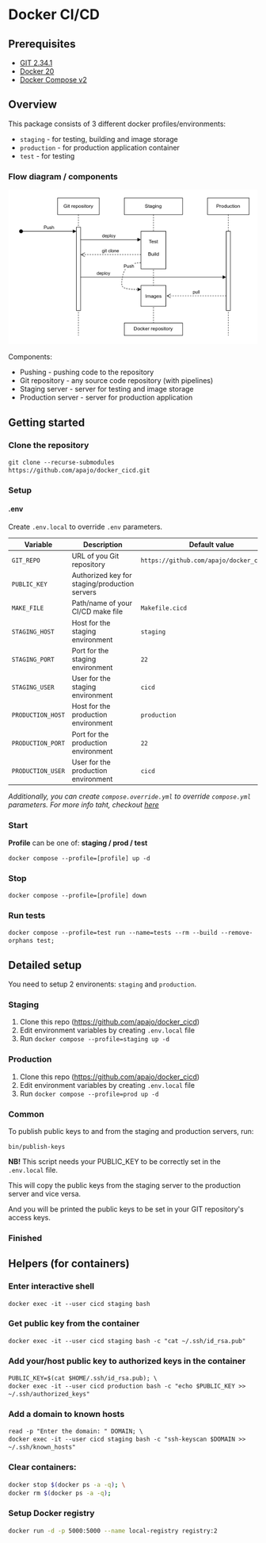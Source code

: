 # Docker CI/CD


## Prerequisites

- [GIT 2.34.1](https://git-scm.com/)
- [Docker 20](https://www.docker.com/)
- [Docker Compose v2](https://www.docker.com/)

## Overview

This package consists of 3 different docker profiles/environments:
* `staging` - for testing, building and image storage
* `production` - for production application container
* `test` - for testing

### Flow diagram / components

![Project Logo](./docs/pipeline.png)

Components:

* Pushing - pushing code to the repository
* Git repository - any source code repository (with pipelines)
* Staging server - server for testing and image storage
* Production server - server for production application


## Getting started

### Clone the repository

```shell
git clone --recurse-submodules https://github.com/apajo/docker_cicd.git
```

### Setup

#### .env

Create `.env.local` to override `.env` parameters.


| Variable           | Description                                   | Default value                              |
|--------------------|-----------------------------------------------|--------------------------------------------|
| `GIT_REPO`         | URL of you Git repository                     | `https://github.com/apajo/docker_cicd.git` |
| `PUBLIC_KEY`       | Authorized key for staging/production servers |                                            |
| `MAKE_FILE`        | Path/name of your CI/CD make file             | `Makefile.cicd`                            |
| `STAGING_HOST`     | Host for the staging environment              | `staging`                                  |
| `STAGING_PORT`     | Port for the staging environment              | `22`                                       |
| `STAGING_USER`     | User for the staging environment              | `cicd`                                     |
| `PRODUCTION_HOST`  | Host for the production environment           | `production`                               |
| `PRODUCTION_PORT`  | Port for the production environment           | `22`                                       |
| `PRODUCTION_USER`  | User for the production environment           | `cicd`                                     |


_Additionally, you can create `compose.override.yml` to override `compose.yml` parameters. For more info taht, checkout [here](https://docs.docker.com/compose/)_

### Start

__Profile__ can be one of: __staging / prod / test__

```shell
docker compose --profile=[profile] up -d
```

### Stop

```shell
docker compose --profile=[profile] down
```

### Run tests

```shell
docker compose --profile=test run --name=tests --rm --build --remove-orphans test;
```
## Detailed setup

You need to setup 2 environents: `staging` and `production`.

### Staging

1. Clone this repo (https://github.com/apajo/docker_cicd)
2. Edit environment variables by creating `.env.local` file
2. Run `docker compose --profile=staging up -d`

### Production

1. Clone this repo (https://github.com/apajo/docker_cicd)
2. Edit environment variables by creating `.env.local` file
2. Run `docker compose --profile=prod up -d`

### Common

To publish public keys to and from the staging and production servers, run:

```shell
bin/publish-keys
```

__NB!__ This script needs your PUBLIC_KEY to be correctly set in the `.env.local` file.

This will copy the public keys from the staging server to the production server and vice versa.

And you will be printed the public keys to be set in your GIT repository's access keys.

### Finished

## Helpers (for containers)

### Enter interactive shell

```shell
docker exec -it --user cicd staging bash
```

### Get public key from the container

```shell
docker exec -it --user cicd staging bash -c "cat ~/.ssh/id_rsa.pub"
```

### Add your/host public key to authorized keys in the container

```shell
PUBLIC_KEY=$(cat $HOME/.ssh/id_rsa.pub); \
docker exec -it --user cicd production bash -c "echo $PUBLIC_KEY >> ~/.ssh/authorized_keys"
```

### Add a domain to known hosts

```shell
read -p "Enter the domain: " DOMAIN; \
docker exec -it --user cicd staging bash -c "ssh-keyscan $DOMAIN >> ~/.ssh/known_hosts"
```

### Clear containers:

```bash
docker stop $(docker ps -a -q); \
docker rm $(docker ps -a -q);
```

### Setup Docker registry

```bash
docker run -d -p 5000:5000 --name local-registry registry:2
```
